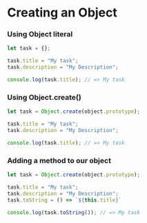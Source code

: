 # Creating an Object

### Using Object literal
```javascript
let task = {};

task.title = "My task";
task.description = "My Description";

console.log(task.title); // => My task
```

### Using Object.create()
```javascript
let task = Object.create(object.prototype);

task.title = "My task";
task.description = "My Description";

console.log(task.title); // => My task
```

### Adding a method to our object
```javascript
let task = Object.create(object.prototype);

task.title = "My task";
task.description = "My Description";
task.toString = () => `${this.title}`

console.log(task.toString()); // => My task
```
